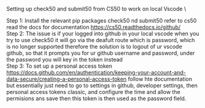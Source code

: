 Setting up check50 and submit50 from CS50 to work on local Vscode \

Step 1: Install the relevant pip packages check50 nd submit50 refer to cs50 read the docs for documentation https://cs50.readthedocs.io/github/ \
Step 2: The issue is if your logged into github in your local vscode when you try to use check50 it will go via the deafult route which is password, which is no longer supported
therefore the solution is to logout of ur vscode github, so that it prompts you for ur github username and password, under the password you will key in the token instead \
Step 3: To set up a personal access token https://docs.github.com/en/authentication/keeping-your-account-and-data-secure/creating-a-personal-access-token follow hte documentation but essentially
just need to go to settings in github, developer settings, then personal access tokens classic, and configure the time and allow the permisions ans save then this token is then used as the password field. 
